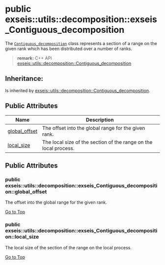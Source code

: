 # <a name='exseis-utils-decomposition-exseis_Contiguous_decomposition' /> public exseis::utils::decomposition::exseis_Contiguous_decomposition

The [`Contiguous_decomposition`][exseis-utils-decomposition-Contiguous_decomposition] class represents a section of a range on the given rank which has been distributed over a number of ranks. 



> **remark:** C++ API [exseis::utils::decomposition::Contiguous_decomposition][exseis-utils-decomposition-Contiguous_decomposition] 




## Inheritance:
Is inherited by [exseis::utils::decomposition::Contiguous_decomposition][exseis-utils-decomposition-Contiguous_decomposition].

## Public Attributes
| Name | Description | 
| ---- | ---- |
| [global_offset](#exseis-utils-decomposition-exseis_Contiguous_decomposition-global_offset) | The offset into the global range for the given rank.  |
| [local_size](#exseis-utils-decomposition-exseis_Contiguous_decomposition-local_size) | The local size of the section of the range on the local process.  |



## Public Attributes
### <a name='exseis-utils-decomposition-exseis_Contiguous_decomposition-global_offset' /> public exseis::utils::decomposition::exseis_Contiguous_decomposition::global_offset 

The offset into the global range for the given rank. 








[Go to Top](#exseis-utils-decomposition-exseis_Contiguous_decomposition)

### <a name='exseis-utils-decomposition-exseis_Contiguous_decomposition-local_size' /> public exseis::utils::decomposition::exseis_Contiguous_decomposition::local_size 

The local size of the section of the range on the local process. 








[Go to Top](#exseis-utils-decomposition-exseis_Contiguous_decomposition)

[exseis-utils-decomposition-Contiguous_decomposition]:./Contiguous_decomposition.md#exseis-utils-decomposition-Contiguous_decomposition
